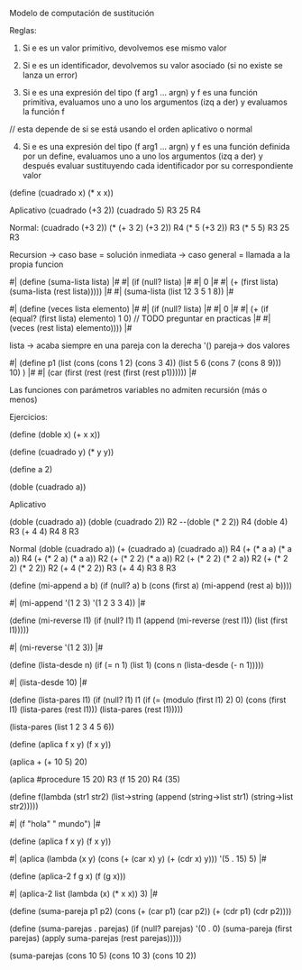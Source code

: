 

Modelo de computación de sustitución

Reglas:

1. Si e es un valor primitivo, devolvemos ese mismo valor

2. Si e es un identificador, devolvemos su valor asociado (si no existe se lanza un error)

3. Si e es una expresión del tipo (f arg1 ... argn) y f es una función primitiva, evaluamos uno a uno los argumentos (izq a der) y evaluamos la función f

// esta depende de si se está usando el orden aplicativo o normal

4. Si e es una expresión del tipo (f arg1 ... argn) y f es una función definida por un define, evaluamos uno a uno los argumentos (izq a der) y después evaluar sustituyendo cada identificador por su correspondiente valor

(define (cuadrado x)
  (* x x))

Aplicativo
(cuadrado (+3 2))
(cuadrado 5) R3
25 R4

Normal: 
(cuadrado (+3 2))
(* (+ 3 2) (+3 2)) R4
(* 5 (+3 2)) R3
(* 5 5) R3
25 R3


Recursion
-> caso base = solución inmediata
-> caso general = llamada a la propia funcion

#| (define (suma-lista lista) |#
#|   (if (null? lista)  |#
#|     0 |#
#|     (+ (first lista) (suma-lista (rest lista))))) |#
#| (suma-lista (list 12 3 5 1 8)) |#

#| (define (veces lista elemento) |#
#|   (if (null? lista) |#
#|     0 |#
#|     (+ (if (equal? (first lista) elemento) 1 0)  // TODO preguntar en practicas |#
#|        (veces (rest lista) elemento)))) |#


lista -> acaba siempre en una pareja con la derecha '()
pareja-> dos valores


#| (define p1 (list (cons (cons 1 2) (cons 3 4)) (list 5 6 (cons 7 (cons 8 9))) 10) ) |#
#| (car (first (rest (rest (first (rest p1)))))) |#

Las funciones con parámetros variables no admiten recursión (más o menos)




Ejercicios:

(define (doble x) 
    (+ x x))

(define (cuadrado y) 
    (* y y))

(define a 2)

(doble (cuadrado a))

Aplicativo

(doble (cuadrado a))
(doble (cuadrado 2)) R2 
--(doble (* 2 2)) R4
(doble 4) R3
(+ 4 4) R4
8 R3

Normal
(doble (cuadrado a))
(+ (cuadrado a) (cuadrado a)) R4
(+ (* a a) (* a a)) R4
(+ (* 2 a) (* a a)) R2
(+ (* 2 2) (* a a)) R2
(+ (* 2 2) (* 2 a)) R2
(+ (* 2 2) (* 2 2)) R2
(+ 4 (* 2 2)) R3
(+ 4 4) R3
8 R3

(define (mi-append a b)
  (if (null? a)
    b
    (cons (first a) (mi-append (rest a) b))))


#| (mi-append '(1 2 3) '(1 2 3 3 4)) |#


(define (mi-reverse l1)
  (if (null? l1)
    l1
    (append (mi-reverse (rest l1)) (list (first l1)))))

#| (mi-reverse '(1 2 3)) |#

(define (lista-desde n)
  (if (= n 1)
    (list 1)
    (cons n (lista-desde (- n 1)))))

#| (lista-desde 10) |#

(define (lista-pares l1)
  (if (null? l1)
    l1
    (if (= (modulo (first l1) 2) 0)
      (cons (first l1) (lista-pares (rest l1)))
      (lista-pares (rest l1)))))

(lista-pares (list 1 2 3 4 5 6))

(define (aplica f x y)
  (f x y))

(aplica + (+ 10 5) 20)

(aplica #procedure 15 20) R3
(f 15 20) R4
(35)

(define f(lambda (str1 str2)
  (list->string (append (string->list str1) (string->list str2)))))

#| (f "hola" " mundo") |#


(define (aplica f x y)
  (f x y))

#| (aplica (lambda (x y) (cons (+ (car x) y) (+ (cdr x) y))) '(5 . 15) 5) |#


(define (aplica-2 f g x)
  (f (g x)))

#| (aplica-2 list (lambda (x) (* x x)) 3) |#

(define (suma-pareja p1 p2)
  (cons (+ (car p1) (car p2))
      (+ (cdr p1) (cdr p2))))

(define (suma-parejas . parejas)
  (if (null? parejas)
    '(0 . 0)
    (suma-pareja (first parejas) (apply suma-parejas (rest parejas)))))

(suma-parejas (cons 10 5) (cons 10 3) (cons 10 2))
